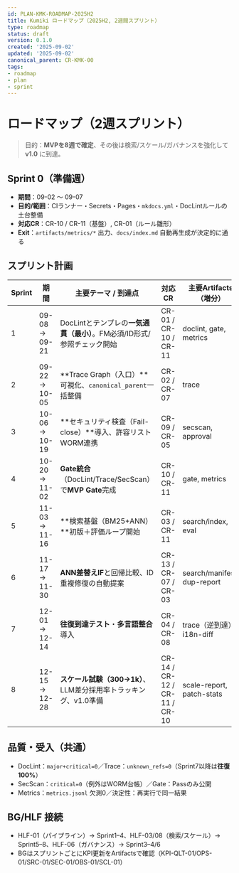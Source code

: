 ```yaml
---
id: PLAN-KMK-ROADMAP-2025H2
title: Kumiki ロードマップ（2025H2, 2週間スプリント）
type: roadmap
status: draft
version: 0.1.0
created: '2025-09-02'
updated: '2025-09-02'
canonical_parent: CR-KMK-00
tags:
- roadmap
- plan
- sprint
---
```


# ロードマップ（2週スプリント）

> 目的：**MVPを8週で確定**、その後は検索/スケール/ガバナンスを強化して **v1.0** に到達。

## Sprint 0（準備週）
- **期間**：09-02 〜 09-07
- **目的/範囲**：CIランナー・Secrets・Pages・`mkdocs.yml`・DocLintルールの土台整備
- **対応CR**：CR-10 / CR-11（基盤）, CR-01（ルール雛形）
- **Exit**：`artifacts/metrics/*` 出力、`docs/index.md` 自動再生成が決定的に通る

## スプリント計画
| Sprint | 期間 | 主要テーマ / 到達点 | 対応CR | 主要Artifacts（増分） | Exit（AC/Gate） |
|---|---|---|---|---|---|
| 1 | 09-08 → 09-21 | DocLintとテンプレの**一気通貫（最小）**。FM必須/ID形式/参照チェック開始 | CR-01 / CR-10 / CR-11 | doclint, gate, metrics | Gateで**DocLint重大=0**、CI決定性の初期検証 |
| 2 | 09-22 → 10-05 | **Trace Graph（入口）**可視化、`canonical_parent`一括整備 | CR-02 / CR-07 | trace | **入口到達100%**、`unknown_refs=0` |
| 3 | 10-06 → 10-19 | **セキュリティ検査（Fail-close）**導入、許容リストWORM連携 | CR-09 / CR-05 | secscan, approval | **致命検知=Fail**、例外はWORM台帳必須 |
| 4 | 10-20 → 11-02 | **Gate統合**（DocLint/Trace/SecScan）で**MVP Gate**完成 | CR-10 / CR-11 | gate, metrics | **MVP確定**：PR時CI<10分/決定的、Passのみ公開 |
| 5 | 11-03 → 11-16 | **検索基盤（BM25+ANN）**初版＋評価ループ開始 | CR-03 / CR-11 | search/index, eval | Hit@3の**ベースライン確立** |
| 6 | 11-17 → 11-30 | **ANN差替えIF**と回帰比較、ID重複修復の自動提案 | CR-13 / CR-07 / CR-03 | search/manifest, dup-report | 劣化≤3pt、重複再現率≥0.99 |
| 7 | 12-01 → 12-14 | **往復到達テスト**・**多言語整合**導入 | CR-04 / CR-08 | trace（逆到達）, i18n-diff | **重要ノード往復100%**、対訳誤検知≤5% |
| 8 | 12-15 → 12-28 | **スケール試験（300→1k）**、LLM差分採用率トラッキング、v1.0準備 | CR-14 / CR-12 / CR-11 / CR-10 | scale-report, patch-stats | 1kで**CI<60分(nightly)**、採用率≥60% |

## 品質・受入（共通）
- DocLint：`major+critical=0`／Trace：`unknown_refs=0`（Sprint7以降は**往復100%**）
- SecScan：`critical=0`（例外はWORM台帳）／Gate：Passのみ公開
- Metrics：`metrics.jsonl` 欠測0／決定性：再実行で同一結果

## BG/HLF 接続
- HLF-01（パイプライン）→ Sprint1–4、HLF-03/08（検索/スケール）→ Sprint5–8、HLF-06（ガバナンス）→ Sprint3–4/6
- BGはスプリントごとにKPI更新をArtifactsで確認（KPI-QLT-01/OPS-01/SRC-01/SEC-01/OBS-01/SCL-01）
